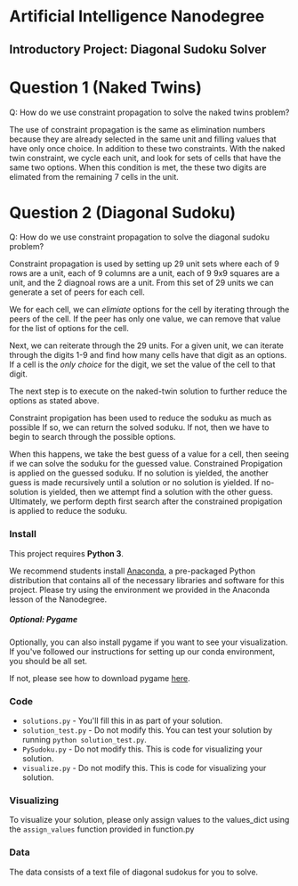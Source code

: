 # Artificial Intelligence Nanodegree
## Introductory Project: Diagonal Sudoku Solver

# Question 1 (Naked Twins)
Q: How do we use constraint propagation to solve the naked twins problem?  

The use of constraint propagation is the same as elimination numbers because they are already selected in the same unit and filling values that have only once choice.  In addition to these two constraints.  With the naked twin constraint, we cycle each unit, and look for sets of cells that have the same two options.  When this condition is met, the these two digits are elimated from the remaining 7 cells in the unit.


# Question 2 (Diagonal Sudoku)
Q: How do we use constraint propagation to solve the diagonal sudoku problem?  

Constraint propagation is used by setting up 29 unit sets where each of 9 rows are a unit, each of 9 columns are a unit, each of 9 9x9 squares are a unit, and the 2 diagnoal rows are a unit.   From this set of 29 units we can generate a set of peers for each cell.

We for each cell, we can *elimiate* options for the cell by iterating through the peers of the cell.  If the peer has only one value, we can remove that value for the list of options for the cell.

Next, we can reiterate through the 29 units.  For a given unit, we can iterate through the digits 1-9 and find how many cells have that digit as an options.  If a cell is the *only choice* for the digit, we set the value of the cell to that digit.

The next step is to execute on the naked-twin solution to further reduce the  options as stated above.

Constraint propigation has been used to reduce the soduku as much as possible If so, we can return the solved soduku.  If not, then we have to begin to search through the possible options.   

When this happens, we take the best guess of a value for a cell, then seeing if we can solve the soduku for the guessed value.  Constrained Propigation is applied on the guessed soduku.  If no solution is yielded, the another guess is made recursively until a solution or no solution is yielded.  If no-solution is yielded, then we attempt find a solution with the other guess.  Ultimately, we perform depth first search after the constrained propigation is applied to reduce the soduku.  






### Install

This project requires **Python 3**.

We recommend students install [Anaconda](https://www.continuum.io/downloads), a pre-packaged Python distribution that contains all of the necessary libraries and software for this project. 
Please try using the environment we provided in the Anaconda lesson of the Nanodegree.

##### Optional: Pygame

Optionally, you can also install pygame if you want to see your visualization. If you've followed our instructions for setting up our conda environment, you should be all set.

If not, please see how to download pygame [here](http://www.pygame.org/download.shtml).

### Code

* `solutions.py` - You'll fill this in as part of your solution.
* `solution_test.py` - Do not modify this. You can test your solution by running `python solution_test.py`.
* `PySudoku.py` - Do not modify this. This is code for visualizing your solution.
* `visualize.py` - Do not modify this. This is code for visualizing your solution.

### Visualizing

To visualize your solution, please only assign values to the values_dict using the ```assign_values``` function provided in function.py

### Data

The data consists of a text file of diagonal sudokus for you to solve.